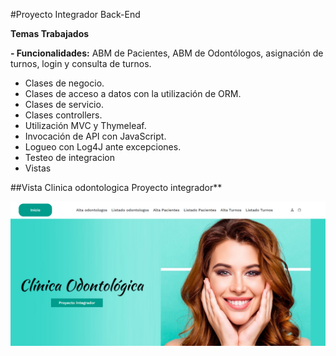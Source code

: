 #Proyecto Integrador Back-End

**Temas Trabajados**

**- Funcionalidades:** ABM de Pacientes, ABM de Odontólogos, asignación de turnos, login y consulta de turnos.

- Clases de negocio.
- Clases de acceso a datos con la utilización de ORM.
- Clases de servicio.
- Clases controllers.
- Utilización MVC y Thymeleaf.
- Invocación de API con JavaScript.
- Logueo con Log4J ante excepciones.
- Testeo de integracion 
- Vistas 


##Vista Clinica odontologica Proyecto integrador**

![Image](https://github.com/LinaHuertas7/Proyecto-Integrador-Back-End/blob/master/proyecto-integrador/proyecto-integrador/src/main/resources/static/img/vistaProyectoIntegrador.PNG)
